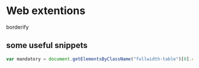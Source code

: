 # Web extentions

borderify


## some useful snippets
```javascript
var mandatory = document.getElementsByClassName("fullwidth-table")[0].childNodes[1].childNodes[3].childNodes[3].childNodes[0].textContent.toLowerCase();
```
